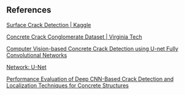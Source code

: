 ## References

<!-- Explicitly insert bibliography here -->
<div id="refs"></div>

[Surface Crack Detection | Kaggle](https://www.kaggle.com/datasets/arunrk7/surface-crack-detection)

[Concrete Crack Conglomerate Dataset | Virginia Tech](https://data.lib.vt.edu/articles/dataset/Concrete_Crack_Conglomerate_Dataset/16625056)

[Computer Vision-based Concrete Crack Detection using U-net Fully Convolutional Networks](https://doi.org/10.1016/j.autcon.2019.04.005)

[Network: U-Net](https://arxiv.org/abs/1505.04597v1)

[Performance Evaluation of Deep CNN-Based Crack Detection and Localization Techniques for Concrete Structures](https://doi.org/10.3390/s21051688)
